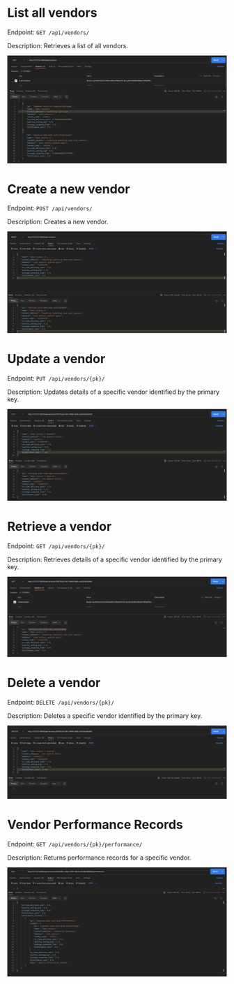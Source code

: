 # List all vendors

Endpoint: `GET /api/vendors/`

Description: Retrieves a list of all vendors.

![List Vendors](src/images/vendor/vendor_list.png)


# Create a new vendor

Endpoint: `POST /api/vendors/`

Description: Creates a new vendor.

![Create Vendor](src/images/vendor/vendor_create.png)

# Update a vendor

Endpoint: `PUT /api/vendors/{pk}/`

Description: Updates details of a specific vendor identified by the primary key.

![Update Vendor](src/images/vendor/vendor_update.png)



# Retrieve a vendor

Endpoint: `GET /api/vendors/{pk}/`

Description: Retrieves details of a specific vendor identified by the primary key.

![Retrieve Vendor](src/images/vendor/vendor_retrieve.png)



# Delete a vendor

Endpoint: `DELETE /api/vendors/{pk}/`

Description: Deletes a specific vendor identified by the primary key.

![Delete Vendor](src/images/vendor/vendor_delete.png)


# Vendor Performance Records

Endpoint: `GET /api/vendors/{pk}/performance/`

Description: Returns performance records for a specific vendor.

![Vendor Performance Records](src/images/vendor/vendor_performance.png)
